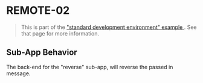 # REMOTE-02

> This is part of the ["standard development environment" example ](https://github.com/hal313/standard-development-environment-example). See that page for more information.

## Sub-App Behavior

The back-end for the "reverse" sub-app, will reverse the passed in message.
